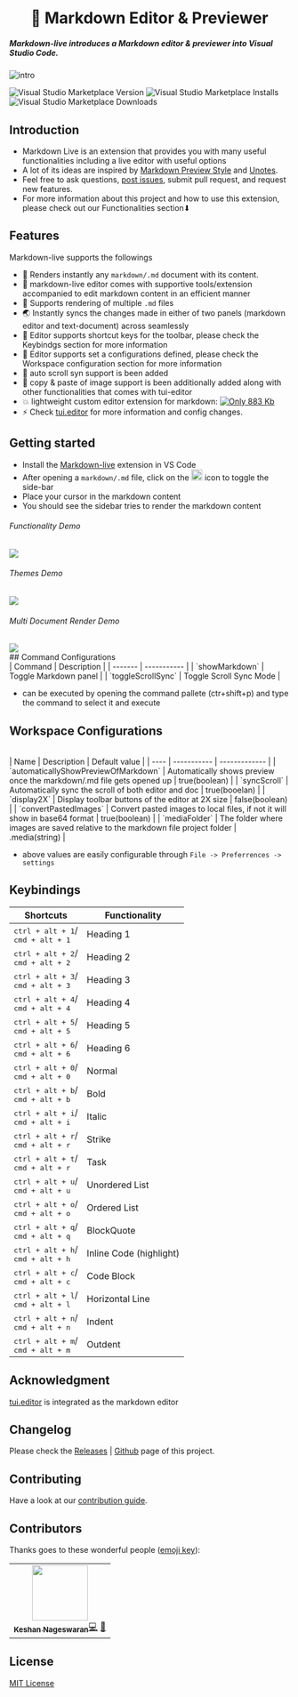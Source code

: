 <h1 align="center">📝 Markdown Editor &amp; Previewer
</h1>

##### Markdown-live introduces a Markdown editor & previewer into Visual Studio Code.

![intro](https://raw.githubusercontent.com/keshann93/markdown-live/master/banner.png)

![Visual Studio Marketplace Version](https://vsmarketplacebadge.apphb.com/version/keshan.markdown-live.svg)
![Visual Studio Marketplace Installs](https://vsmarketplacebadge.apphb.com/installs/keshan.markdown-live.svg)
![Visual Studio Marketplace Downloads](https://vsmarketplacebadge.apphb.com/downloads/keshan.markdown-live.svg)

## Introduction

- Markdown Live is an extension that provides you with many useful functionalities including a live editor with useful options
- A lot of its ideas are inspired by [Markdown Preview Style](https://github.com/mjbvz/vscode-github-markdown-preview-style) and [Unotes](https://github.com/ryanmcalister/unotes).
- Feel free to ask questions, [post issues](https://github.com/keshann93/issues), submit pull request, and request new features.
- For more information about this project and how to use this extension, please check out our Functionalities section⬇︎

## Features

Markdown-live supports the followings

- 💅 Renders instantly any `markdown/.md` document with its content.
- 🎨 markdown-live editor comes with supportive tools/extension accompanied to edit markdown content in an efficient manner
- 🌈 Supports rendering of multiple `.md` files
- 🌏 Instantly syncs the changes made in either of two panels (markdown editor and text-document) across seamlessly
- 🌟 Editor supports shortcut keys for the toolbar, please check the Keybindgs section for more information
- 🌟 Editor supports set a configurations defined, please check the Workspace configuration section for more information
- 🌟 auto scroll syn support is been added
- 🌟 copy & paste of image support is been additionally added along with other functionalities that comes with tui-editor
- 💥 lightweight custom editor extension for markdown: [![Only 883 Kb](https://badge-size.herokuapp.com/keshann93/markdown-live/master/markdown-live-1.2.1.vsix)](https://github.com/keshann93/markdown-live/blob/master/markdown-live-1.2.1.vsix)
- ⚡️ Check [tui.editor](https://github.com/nhn/tui.editor) for more information and config changes.

## Getting started

- Install the [Markdown-live](https://marketplace.visualstudio.com/items?itemName=keshan.markdown-live) extension in VS Code
- After opening a `markdown/.md` file, click on the <img src="https://raw.githubusercontent.com/keshann93/markdown-live/master/icons/tiny-icon.png" width="20px"> icon to toggle the side-bar
- Place your cursor in the markdown content
- You should see the sidebar tries to render the markdown content

###### Functionality Demo

<img src="https://raw.githubusercontent.com/keshann93/markdown-live/master/assets/markdown-live-demo.gif">

###### Themes Demo

<img src="https://raw.githubusercontent.com/keshann93/markdown-live/master/assets/markdown-live-demo1.gif">

###### Multi Document Render Demo

<img src="https://raw.githubusercontent.com/keshann93/markdown-live/master/assets/markdown-live-demo2.gif">

<br>
## Command Configurations
<br>
| Command | Description |
| ------- | ----------- |
| `showMarkdown` | Toggle Markdown panel |
| `toggleScrollSync` | Toggle Scroll Sync Mode |

- can be executed by opening the command pallete (ctr+shift+p) and type the command to select it and execute

## Workspace Configurations

<br>
| Name | Description | Default value |
| ---- | ----------- | ------------- |
| `automaticallyShowPreviewOfMarkdown` | Automatically shows preview once the markdown/.md file gets opened up | true(boolean) |
| `syncScroll` | Automatically sync the scroll of both editor and doc | true(booelan) |
| `display2X` | Display toolbar buttons of the editor at 2X size | false(boolean) |
| `convertPastedImages` | Convert pasted images to local files, if not it will show in base64 format | true(boolean) |
| `mediaFolder` | The folder where images are saved relative to the markdown file project folder | .media(string) |

- above values are easily configurable through `File -> Preferrences -> settings`

## Keybindings

| Shortcuts                                              | Functionality           |
| ------------------------------------------------------ | ----------------------- |
| <kbd>ctrl + alt + 1</kbd>/<br><kbd>cmd + alt + 1</kbd> | Heading 1               |
| <kbd>ctrl + alt + 2</kbd>/<br><kbd>cmd + alt + 2</kbd> | Heading 2               |
| <kbd>ctrl + alt + 3</kbd>/<br><kbd>cmd + alt + 3</kbd> | Heading 3               |
| <kbd>ctrl + alt + 4</kbd>/<br><kbd>cmd + alt + 4</kbd> | Heading 4               |
| <kbd>ctrl + alt + 5</kbd>/<br><kbd>cmd + alt + 5</kbd> | Heading 5               |
| <kbd>ctrl + alt + 6</kbd>/<br><kbd>cmd + alt + 6</kbd> | Heading 6               |
| <kbd>ctrl + alt + 0</kbd>/<br><kbd>cmd + alt + 0</kbd> | Normal                  |
| <kbd>ctrl + alt + b</kbd>/<br><kbd>cmd + alt + b</kbd> | Bold                    |
| <kbd>ctrl + alt + i</kbd>/<br><kbd>cmd + alt + i</kbd> | Italic                  |
| <kbd>ctrl + alt + r</kbd>/<br><kbd>cmd + alt + r</kbd> | Strike                  |
| <kbd>ctrl + alt + t</kbd>/<br><kbd>cmd + alt + r</kbd> | Task                    |
| <kbd>ctrl + alt + u</kbd>/<br><kbd>cmd + alt + u</kbd> | Unordered List          |
| <kbd>ctrl + alt + o</kbd>/<br><kbd>cmd + alt + o</kbd> | Ordered List            |
| <kbd>ctrl + alt + q</kbd>/<br><kbd>cmd + alt + q</kbd> | BlockQuote              |
| <kbd>ctrl + alt + h</kbd>/<br><kbd>cmd + alt + h</kbd> | Inline Code (highlight) |
| <kbd>ctrl + alt + c</kbd>/<br><kbd>cmd + alt + c</kbd> | Code Block              |
| <kbd>ctrl + alt + l</kbd>/<br><kbd>cmd + alt + l</kbd> | Horizontal Line         |
| <kbd>ctrl + alt + n</kbd>/<br><kbd>cmd + alt + n</kbd> | Indent                  |
| <kbd>ctrl + alt + m</kbd>/<br><kbd>cmd + alt + m</kbd> | Outdent                 |

## Acknowledgment

[tui.editor](https://github.com/nhn/tui.editor) is integrated as the markdown editor

## Changelog

Please check the [Releases](./CHANGELOG.md) \| [Github](https://github.com/keshann93/releases) page of this project.

## Contributing

Have a look at our [contribution guide](./contributing.md).

## Contributors

Thanks goes to these wonderful people ([emoji key](https://allcontributors.org/docs/en/emoji-key)):

<table>
<tbody><tr><td align="center"><a href="http://keshann93.github.io"><img src="https://avatars3.githubusercontent.com/u/12506034?v=4" width="100px;" alt=""><br>
<sub><b>Keshan Nageswaran</b></sub></a><a href="https://github.com/keshann93/semantic-live/commits?author=keshann93" title="Code">💻</a> <a href="#design-keshann93" title="Design">🎨</a></td></tr></tbody></table>

## License

[MIT License](./LICENSE)
